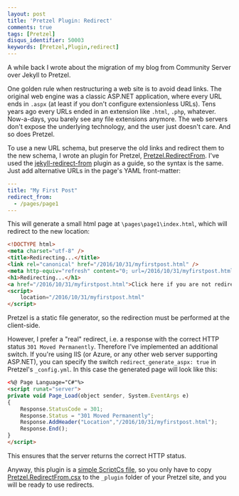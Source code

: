 ```yaml
---
layout: post
title: 'Pretzel Plugin: Redirect'
comments: true
tags: [Pretzel]
disqus_identifier: 50003
keywords: [Pretzel,Plugin,redirect]
---
```


A while back I wrote about the migration of my blog from Community Server over Jekyll to Pretzel.

One golden rule when restructuring a web site is to avoid dead links. The original web engine was
a classic ASP.NET application, where every URL ends in `.aspx` (at least if you don't configure
extensionless URLs). Tens years ago every URLs ended in an extension like `.html`, `.php`, whatever.
Now-a-days, you barely see any file extensions anymore. The web servers don't expose the underlying
technology, and the user just doesn't care. And so does Pretzel.

To use a new URL schema, but preserve the old links and redirect them to the new schema, I wrote
an plugin for Pretzel, [Pretzel.RedirectFrom](https://github.com/thoemmi/Pretzel.RedirectFrom).
I've used the [jekyll-redirect-from](https://github.com/jekyll/jekyll-redirect-from) plugin as
a guide, so the syntax is the same. Just add alternative URLs in the page's YAML front-matter:

```yaml
---
title: "My First Post"
redirect_from:
  - /pages/page1
---
```

This will generate a small html page at `\pages\page1\index.html`, which will redirect to the new
location:

```html
<!DOCTYPE html>
<meta charset="utf-8" />
<title>Redirecting...</title>
<link rel="canonical" href="/2016/10/31/myfirstpost.html" />
<meta http-equiv="refresh" content="0; url=/2016/10/31/myfirstpost.html" />
<h1>Redirecting...</h1>
<a href="/2016/10/31/myfirstpost.html">Click here if you are not redirected.</a>
<script>
    location="/2016/10/31/myfirstpost.html"
</script>
```

Pretzel is a static file generator, so the redirection must be performed at the client-side.

However, I prefer a "real" redirect, i.e. a response with the correct HTTP status `301 Moved Permanently`.
Therefore I've implemented an additional switch. If you're using IIS (or Azure, or any other web server
supporting ASP.NET), you can specify the switch `redirect_generate_aspx: true` in Pretzel's
`_config.yml`. In this case the generated page will look like this:

```html
<%@ Page Language="C#"%>
<script runat="server">
private void Page_Load(object sender, System.EventArgs e)
{
    Response.StatusCode = 301;
    Response.Status = "301 Moved Permanently";
    Response.AddHeader("Location","/2016/10/31/myfirstpost.html");
    Response.End();
}
</script>
```

This ensures that the server returns the correct HTTP status.

Anyway, this plugin is a [simple ScriptCs file](https://github.com/Code52/pretzel/wiki/create-plugins),
so you only have to copy
[Pretzel.RedirectFrom.csx](https://github.com/thoemmi/Pretzel.RedirectFrom/blob/master/Pretzel.RedirectFrom.csx)
to the `_plugin` folder of your Pretzel site, and you will be ready to use redirects.
